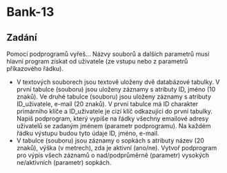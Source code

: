 # Bank-13

## Zadání
Pomocí podprogramů vyřeš... Názvy souborů a dalších parametrů musí hlavní program
získat od uživatele (ze vstupu nebo z parametrů příkazového řádku).
- V textových souborech jsou textově uloženy dvě databázové tabulky. V první tabulce (souboru) jsou uloženy záznamy s atributy ID, jméno (10 znaků). Ve druhé tabulce (souboru) jsou uloženy záznamy s atributy ID_uživatele, e-mail (20 znaků). V první tabulce má ID charakter primárního klíče a ID_uživatele je cizí klíč odkazující do první tabulky. Napiš podprogram, který vypíše na řádky všechny emailové adresy uživatelů se zadaným jménem (parametr podprogramu). Na každém řádku výstupu budou tyto údaje ID, jméno, e-mail.
- V tabulce (souboru) jsou záznamy o sopkách s atributy název (20 znaků), výška (v metrech), zda je aktivní (ano/ne). Vytvoř podprogram pro výpis všech záznamů o nad/podprůměrně (parametr) vysokých ne/aktivních (parametr) sopkách.